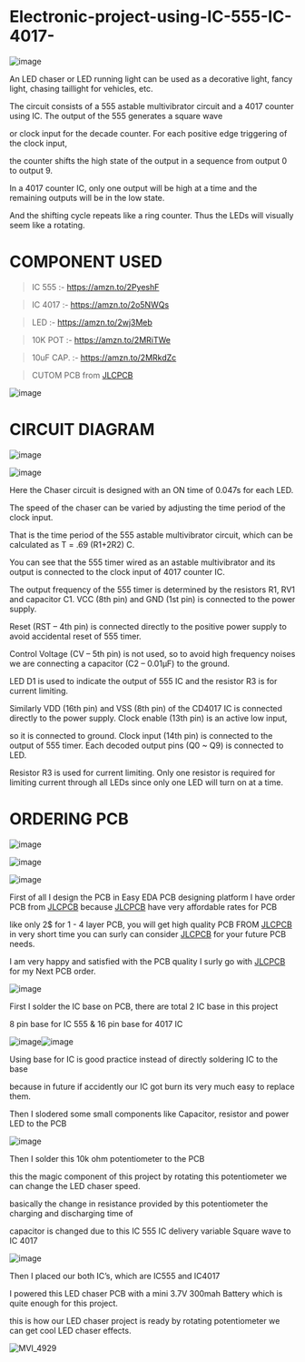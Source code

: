 # Electronic-project-using-IC-555-IC-4017-

![image](https://user-images.githubusercontent.com/19898602/127034323-828bca3f-f4a9-46fc-a44e-9728f5a2b58f.png)

An LED chaser or LED running light can be used as a decorative light, fancy light, chasing taillight for vehicles, etc.

The circuit consists of a 555 astable multivibrator circuit and a 4017 counter using IC. The output of the 555 generates a square wave 

or clock input for the decade counter. For each positive edge triggering of the clock input, 

the counter shifts the high state of the output in a sequence from output 0 to output 9.

In a 4017 counter IC, only one output will be high at a time and the remaining outputs will be in the low state. 

And the shifting cycle repeats like a ring counter. Thus the LEDs will visually seem like a rotating.

# COMPONENT USED

> IC 555 :- https://amzn.to/2PyeshF


> IC 4017 :- https://amzn.to/2o5NWQs


> LED :-  https://amzn.to/2wj3Meb


> 10K POT :- https://amzn.to/2MRiTWe


> 10uF CAP. :- https://amzn.to/2MRkdZc

> CUTOM PCB from [JLCPCB](https://jlcpcb.com/IAT )

![image](https://user-images.githubusercontent.com/19898602/127035696-3c2b934d-ea32-49e7-9335-e65749236efe.png)



# CIRCUIT DIAGRAM

![image](https://user-images.githubusercontent.com/19898602/127035558-8c419e30-cd8b-4157-b69d-1808963fccb6.png)


![image](https://user-images.githubusercontent.com/19898602/127035600-12c077a3-391a-40af-afea-05d5c318168e.png)

Here the Chaser circuit is designed with an ON time of 0.047s for each LED. 

The speed of the chaser can be varied by adjusting the time period of the clock input. 

That is the time period of the 555 astable multivibrator circuit, which can be calculated as T = .69 (R1+2R2) C.

You can see that the 555 timer wired as an astable multivibrator and its output is connected to the clock input of 4017 counter IC. 

The output frequency of the 555 timer is determined by the resistors R1, RV1 and capacitor C1. VCC (8th pin) and GND (1st pin) is connected to the power supply. 

Reset (RST – 4th pin) is connected directly to the positive power supply to avoid accidental reset of 555 timer. 

Control Voltage (CV – 5th pin) is not used, so to avoid high frequency noises we are connecting a capacitor (C2 – 0.01μF) to the ground.

LED D1 is used to indicate the output of 555 IC and the resistor R3 is for current limiting.

Similarly VDD (16th pin) and VSS (8th pin) of the CD4017 IC is connected directly to the power supply. Clock enable (13th pin) is an active low input, 

so it is connected to ground. Clock input (14th pin) is connected to the output of 555 timer. Each decoded output pins (Q0 ~ Q9) is connected to LED. 

Resistor R3 is used for current limiting. Only one resistor is required for limiting current through all LEDs since only one LED will turn on at a time.



# ORDERING PCB

![image](https://user-images.githubusercontent.com/19898602/127035804-9f17bfbc-5856-45ab-aee1-fad60aa37b29.png)


![image](https://user-images.githubusercontent.com/19898602/127035846-49fce94d-508b-41bc-a984-35e2139bfaf7.png)

![image](https://user-images.githubusercontent.com/19898602/127036369-e8374ebd-599a-456b-81b3-5e39aa5987e9.png)


First of all I design the PCB in Easy EDA PCB designing platform 
I have order PCB from [JLCPCB](https://jlcpcb.com/IAT )
because [JLCPCB](https://jlcpcb.com/IAT ) have very affordable rates for PCB 

like only 2$ for 1 - 4 layer PCB, you will get high quality PCB FROM [JLCPCB](https://jlcpcb.com/IAT )
 in very short time you can surly can consider [JLCPCB](https://jlcpcb.com/IAT ) for your future PCB needs.
 
 I am very happy and satisfied with the PCB quality I surly go with [JLCPCB](https://jlcpcb.com/IAT ) for my Next PCB order.
 
 


![image](https://user-images.githubusercontent.com/19898602/127037160-9f016306-3488-4560-af64-5a25ac175990.png)


First I solder the IC base on PCB, there are total 2 IC base in this project

8 pin base for IC 555 & 16 pin base for 4017 IC

![image](https://user-images.githubusercontent.com/19898602/127037395-8705e0fb-06a1-4340-80fe-f4a193e5c9fe.png)![image](https://user-images.githubusercontent.com/19898602/127037431-028fe5a0-851c-48a0-a351-e250c2f42156.png)

Using base for IC is good practice instead of directly soldering IC to the base 

because in future if accidently our IC got burn its very much easy to replace them.

Then I slodered some small components like Capacitor, resistor and power LED to the PCB

![image](https://user-images.githubusercontent.com/19898602/127037860-5a9bf5c0-9aa0-4965-999e-914025474887.png)

Then I solder this 10k ohm potentiometer to the PCB 

this the magic component of this project by rotating this potentiometer we can change the LED chaser speed.

basically the change in resistance provided by this potentiometer the charging and discharging time of 

capacitor is changed due to this IC 555 IC delivery variable Square wave to IC 4017

![image](https://user-images.githubusercontent.com/19898602/127038294-54235724-9dc5-480f-96fd-40f32e15cfb3.png)

Then I placed our both IC’s, which are IC555 and IC4017

I powered this LED chaser PCB with a mini 3.7V 300mah Battery which is quite enough for this project.

this is how our LED chaser project is ready by rotating potentiometer we can get cool LED chaser effects.

![MVI_4929](https://user-images.githubusercontent.com/19898602/127038849-0054aacb-ec26-45c9-9c91-0c1e8f3910cf.gif)



